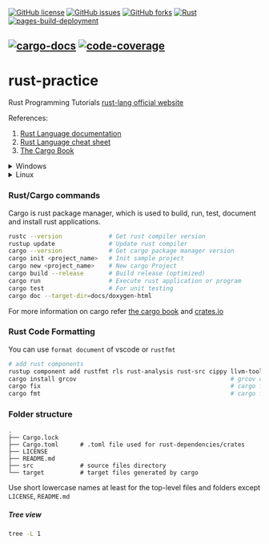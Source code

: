 <a href="https://github.com/Neeraj2K18/rust-practice/blob/main/LICENSE"><img alt="GitHub license" src="https://img.shields.io/github/license/Neeraj2K18/rust-practice"></a>
<a href="https://github.com/Neeraj2K18/rust-practice/issues"><img alt="GitHub issues" src="https://img.shields.io/github/issues/Neeraj2K18/rust-practice"></a>
<a href="https://github.com/Neeraj2K18/rust-practice/network"><img alt="GitHub forks" src="https://img.shields.io/github/forks/Neeraj2K18/rust-practice"></a>
[![Rust](https://github.com/Neeraj2K18/rust-practice/actions/workflows/rust.yml/badge.svg?branch=main)](https://github.com/Neeraj2K18/rust-practice/actions/workflows/rust.yml)
[![pages-build-deployment](https://github.com/Neeraj2K18/rust-practice/actions/workflows/pages/pages-build-deployment/badge.svg?branch=main)](https://github.com/Neeraj2K18/rust-practice/actions/workflows/pages/pages-build-deployment)

[![cargo-docs](https://img.shields.io/badge/cargo--docs-deployed-yellow.svg?branch=main)](https://neeraj2k18.github.io/rust-practice/docs/doxygen-html/doc/rust_practice/index.html)
[![code-coverage](https://neeraj2k18.github.io/rust-practice/docs/gcov-html/badges/plastic.svg?branch=main)](https://neeraj2k18.github.io/rust-practice/docs/gcov-html/index.html)
---
# rust-practice

Rust Programming Tutorials [rust-lang official website](https://www.rust-lang.org/)

References:
  1. [Rust Language documentation](http://rust-lang.github.io/rustup/index.html)
  2. [Rust Language cheat sheet](https://cheats.rs/)
  3. [The Cargo Book](https://doc.rust-lang.org/cargo/)

<details>
  <summary>Windows</summary>

  ### Installation
Download and install `rustup_init.exe` [Installer](https://win.rustup.rs/x86_64) <br>
Pre-requisite [Build Tools for Visual Studio 2022](https://visualstudio.microsoft.com/downloads/?q=build+tools)

VS Code Extn: <br>
[Rust](https://marketplace.visualstudio.com/items?itemName=rust-lang.rust) <br>
[rust-analyzer](https://marketplace.visualstudio.com/items?itemName=matklad.rust-analyzer)
</details>

<details>
  <summary>Linux</summary>

### Installation
```bash
curl --proto '=https' --tlsv1.2 -sSf https://sh.rustup.rs | sh
```
</details>

### Rust/Cargo commands
Cargo is rust package manager, which is used to build, run, test, document and install rust applications.
```bash
rustc --version             # Get rust compiler version
rustup update               # Update rust compiler
cargo --version             # Get cargo package manager version
cargo init <project_name>   # Init sample project
cargo new <project_name>    # New cargo Project
cargo build --release       # Build release (optimized)
cargo run                   # Execute rust application or program
cargo test                  # For unit testing
cargo doc --target-dir=docs/doxygen-html
```
For more information on cargo refer [the cargo book](https://doc.rust-lang.org/cargo/) and [crates.io](https://crates.io/)
### Rust Code Formatting
You can use `format document` of vscode or `rustfmt`
```bash
# add rust components
rustup component add rustfmt rls rust-analysis rust-src cippy llvm-tools-preview
cargo install grcov                                           # grcov code coverage
cargo fix                                                     # cargo fix the project
cargo fmt                                                     # cargo format the project
```

### Folder structure
    .
    ├── Cargo.lock
    ├── Cargo.toml      # .toml file used for rust-dependencies/crates
    ├── LICENSE
    ├── README.md
    ├── src             # source files directory
    └── target          # target files generated by cargo
            
Use short lowercase names at least for the top-level files and folders except `LICENSE`, `README.md`

##### Tree view
```bash
tree -L 1
```
